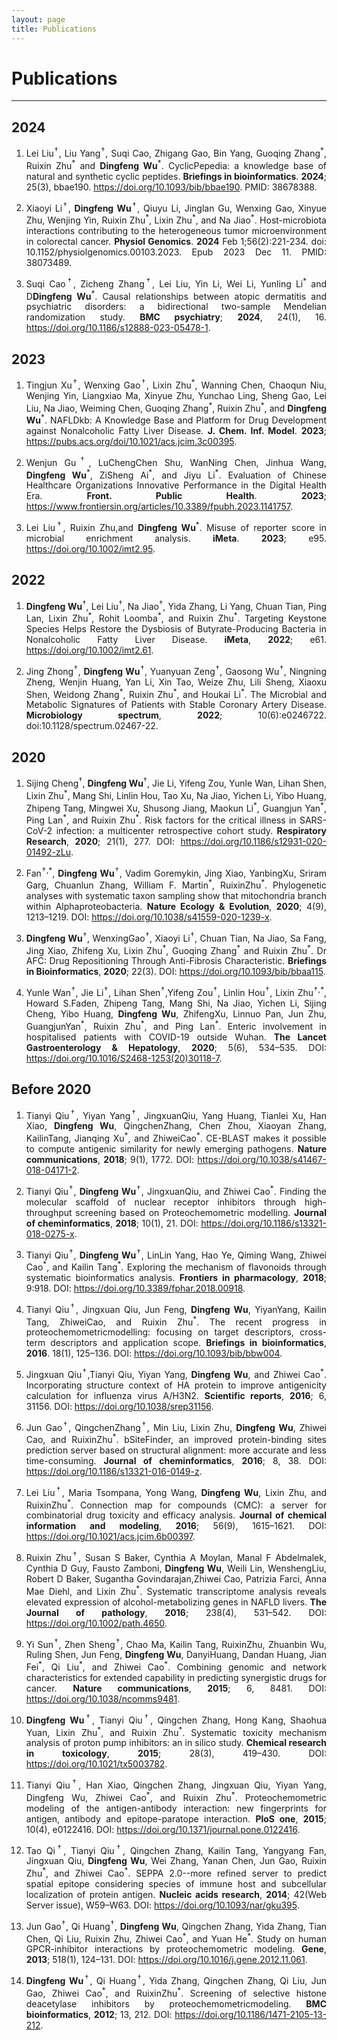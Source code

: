 ```yaml
---
layout: page
title: Publications
---
```

<style>
p {
    text-align: justify;
}
</style>

<div class="container-lg">
    <div class="row">
        <div class="col-lg-12">
            <h1>Publications</h1>
            <hr/>
        </div>
    </div>
</div>

## 2024

1. Lei Liu<sup>†</sup>, Liu Yang<sup>†</sup>, Suqi Cao, Zhigang Gao, Bin Yang, Guoqing Zhang<sup>\*</sup>, Ruixin Zhu<sup>\*</sup> and **Dingfeng Wu**<sup>\*</sup>. CyclicPepedia: a knowledge base of natural and synthetic cyclic peptides. **Briefings in bioinformatics**. **2024**; 25(3), bbae190. https://doi.org/10.1093/bib/bbae190. PMID: 38678388.

1. Xiaoyi Li<sup>†</sup>, **Dingfeng Wu**<sup>†</sup>, Qiuyu Li, Jinglan Gu, Wenxing Gao, Xinyue Zhu, Wenjing Yin, Ruixin Zhu<sup>\*</sup>, Lixin Zhu<sup>\*</sup>, and Na Jiao<sup>\*</sup>. Host-microbiota interactions contributing to the heterogeneous tumor microenvironment in colorectal cancer. **Physiol Genomics**. **2024** Feb 1;56(2):221-234. doi: 10.1152/physiolgenomics.00103.2023. Epub 2023 Dec 11. PMID: 38073489.

1. Suqi Cao<sup>†</sup>, Zicheng Zhang<sup>†</sup>, Lei Liu, Yin Li, Wei Li, Yunling Li<sup>\*</sup> and D**Dingfeng Wu**<sup>\*</sup>. Causal relationships between atopic dermatitis and psychiatric disorders: a bidirectional two-sample Mendelian randomization study. **BMC psychiatry**; **2024**, 24(1), 16. https://doi.org/10.1186/s12888-023-05478-1.

## 2023

1. Tingjun Xu<sup>†</sup>, Wenxing Gao<sup>†</sup>, Lixin Zhu<sup>\*</sup>, Wanning Chen, Chaoqun Niu, Wenjing Yin, Liangxiao Ma, Xinyue Zhu, Yunchao Ling, Sheng Gao, Lei Liu, Na Jiao, Weiming Chen, Guoqing Zhang<sup>\*</sup>, Ruixin Zhu<sup>\*</sup>, and **Dingfeng Wu**<sup>\*</sup>. NAFLDkb: A Knowledge Base and Platform for Drug Development against Nonalcoholic Fatty Liver Disease. **J. Chem. Inf. Model**. **2023**; https://pubs.acs.org/doi/10.1021/acs.jcim.3c00395.

1. Wenjun Gu<sup>†</sup>, LuChengChen Shu, WanNing Chen, Jinhua Wang, **Dingfeng Wu**<sup>\*</sup>, ZiSheng Ai<sup>\*</sup>, and Jiyu Li<sup>\*</sup>. Evaluation of Chinese Healthcare Organizations Innovative Performance in the Digital Health Era. **Front. Public Health**. **2023**; https://www.frontiersin.org/articles/10.3389/fpubh.2023.1141757.

1. Lei Liu<sup>†</sup>, Ruixin Zhu,and **Dingfeng Wu**<sup>\*</sup>. Misuse of reporter score in microbial enrichment analysis. **iMeta**. **2023**; e95. https://doi.org/10.1002/imt2.95.


## 2022

1. **Dingfeng Wu**<sup>†</sup>, Lei Liu<sup>†</sup>, Na Jiao<sup>†</sup>, Yida Zhang, Li Yang, Chuan Tian, Ping Lan, Lixin Zhu<sup>\*</sup>, Rohit Loomba<sup>\*</sup>, and Ruixin Zhu<sup>\*</sup>. Targeting Keystone Species Helps Restore the Dysbiosis of Butyrate-Producing Bacteria in Nonalcoholic Fatty Liver Disease. **iMeta**, **2022**; e61. https://doi.org/10.1002/imt2.61.

1.  Jing Zhong<sup>†</sup>, **Dingfeng Wu**<sup>†</sup>, Yuanyuan Zeng<sup>†</sup>, Gaosong Wu<sup>†</sup>, Ningning Zheng, Wenjin Huang, Yan Li, Xin Tao, Weize Zhu, Lili Sheng, Xiaoxu Shen, Weidong Zhang<sup>\*</sup>, Ruixin Zhu<sup>\*</sup>, and Houkai Li<sup>\*</sup>. The Microbial and Metabolic Signatures of Patients with Stable Coronary Artery Disease. **Microbiology spectrum**, **2022**; 10(6):e0246722. doi:10.1128/spectrum.02467-22.


## 2020

1. Sijing Cheng<sup>†</sup>, **Dingfeng Wu**<sup>†</sup>, Jie Li, Yifeng Zou, Yunle Wan, Lihan Shen, Lixin Zhu<sup>\*</sup>, Mang Shi, Linlin Hou, Tao Xu, Na Jiao, Yichen Li, Yibo Huang, Zhipeng Tang, Mingwei Xu, Shusong Jiang, Maokun Li<sup>\*</sup>, Guangjun Yan<sup>\*</sup>, Ping Lan<sup>\*</sup>, and Ruixin Zhu<sup>\*</sup>. Risk factors for the critical illness in SARS-CoV-2 infection: a multicenter retrospective cohort study. **Respiratory Research**, **2020**; 21(1), 277. DOI: https://doi.org/10.1186/s12931-020-01492-zLu.

1. Fan<sup>†,\*</sup>, **Dingfeng Wu**<sup>†</sup>, Vadim Goremykin, Jing Xiao, YanbingXu, Sriram Garg, Chuanlun Zhang, William F. Martin<sup>\*</sup>, RuixinZhu<sup>\*</sup>. Phylogenetic analyses with systematic taxon sampling show that mitochondria branch within Alphaproteobacteria. **Nature Ecology & Evolution**, **2020**; 4(9), 1213–1219. DOI: https://doi.org/10.1038/s41559-020-1239-x.  

1. **Dingfeng Wu**<sup>†</sup>, WenxingGao<sup>†</sup>, Xiaoyi Li<sup>†</sup>, Chuan Tian, Na Jiao, Sa Fang, Jing Xiao, Zhifeng Xu, Lixin Zhu<sup>\*</sup>, Guoqing Zhang<sup>\*</sup> and Ruixin Zhu<sup>\*</sup>. Dr AFC: Drug Repositioning Through Anti-Fibrosis Characteristic. **Briefings in Bioinformatics**, **2020**; 22(3). DOI: https://doi.org/10.1093/bib/bbaa115.

1. Yunle Wan<sup>†</sup>, Jie Li<sup>†</sup>, Lihan Shen<sup>†</sup>,Yifeng Zou<sup>†</sup>, Linlin Hou<sup>†</sup>, Lixin Zhu<sup>†,\*</sup>, Howard S.Faden, Zhipeng Tang, Mang Shi, Na Jiao, Yichen Li, Sijing Cheng, Yibo Huang, **Dingfeng Wu**, ZhifengXu, Linnuo Pan, Jun Zhu, GuangjunYan<sup>\*</sup>, Ruixin Zhu<sup>\*</sup>, and Ping Lan<sup>\*</sup>. Enteric involvement in hospitalised patients with COVID-19 outside Wuhan. **The Lancet Gastroenterology & Hepatology**, **2020**; 5(6), 534–535. DOI: https://doi.org/10.1016/S2468-1253(20)30118-7.


## Before 2020

1. Tianyi Qiu<sup>†</sup>, Yiyan Yang<sup>†</sup>, JingxuanQiu, Yang Huang, Tianlei Xu, Han Xiao, **Dingfeng Wu**, QingchenZhang, Chen Zhou, Xiaoyan Zhang, KailinTang, Jianqing Xu<sup>\*</sup>, and ZhiweiCao<sup>\*</sup>. CE-BLAST makes it possible to compute antigenic similarity for newly emerging pathogens. **Nature communications**, **2018**; 9(1), 1772. DOI: https://doi.org/10.1038/s41467-018-04171-2.

1. Tianyi Qiu<sup>†</sup>, **Dingfeng Wu**<sup>†</sup>, JingxuanQiu, and Zhiwei Cao<sup>\*</sup>. Finding the molecular scaffold of nuclear receptor inhibitors through high-throughput screening based on Proteochemometric modelling. **Journal of cheminformatics**, **2018**; 10(1), 21. DOI: https://doi.org/10.1186/s13321-018-0275-x.

1. Tianyi Qiu<sup>†</sup>, **Dingfeng Wu**<sup>†</sup>, LinLin Yang, Hao Ye, Qiming Wang, Zhiwei Cao<sup>\*</sup>, and Kailin Tang<sup>\*</sup>. Exploring the mechanism of flavonoids through systematic bioinformatics analysis. **Frontiers in pharmacology**, **2018**; 9:918. DOI: https://doi.org/10.3389/fphar.2018.00918.

1. Tianyi Qiu<sup>†</sup>, Jingxuan Qiu, Jun Feng, **Dingfeng Wu**, YiyanYang, Kailin Tang, ZhiweiCao, and Ruixin Zhu<sup>\*</sup>. The recent progress in proteochemometricmodelling: focusing on target descriptors, cross-term descriptors and application scope. **Briefings in bioinformatics**, **2016**. 18(1), 125–136. DOI: https://doi.org/10.1093/bib/bbw004.

1. Jingxuan Qiu<sup>†</sup>,Tianyi Qiu, Yiyan Yang, **Dingfeng Wu**, and Zhiwei Cao<sup>\*</sup>. Incorporating structure context of HA protein to improve antigenicity calculation for influenza virus A/H3N2. **Scientific reports**, **2016**; 6, 31156. DOI: https://doi.org/10.1038/srep31156.

1. Jun Gao<sup>†</sup>, QingchenZhang<sup>†</sup>, Min Liu, Lixin Zhu, **Dingfeng Wu**, Zhiwei Cao, and RuixinZhu<sup>\*</sup>. bSiteFinder, an improved protein-binding sites prediction server based on structural alignment: more accurate and less time-consuming. **Journal of cheminformatics**, **2016**; 8, 38. DOI: https://doi.org/10.1186/s13321-016-0149-z.

1. Lei Liu<sup>†</sup>, Maria Tsompana, Yong Wang, **Dingfeng Wu**, Lixin Zhu, and RuixinZhu<sup>\*</sup>. Connection map for compounds (CMC): a server for combinatorial drug toxicity and efficacy analysis. **Journal of chemical information and modeling**, **2016**; 56(9), 1615–1621. DOI: https://doi.org/10.1021/acs.jcim.6b00397.

1. Ruixin Zhu<sup>†</sup>, Susan S Baker, Cynthia A Moylan, Manal F Abdelmalek, Cynthia D Guy, Fausto Zamboni, **Dingfeng Wu**, Weili Lin, WenshengLiu, Robert D Baker, Sugantha Govindarajan,Zhiwei Cao, Patrizia Farci, Anna Mae Diehl, and Lixin Zhu<sup>\*</sup>. Systematic transcriptome analysis reveals elevated expression of alcohol-metabolizing genes in NAFLD livers. **The Journal of pathology**, **2016**; 238(4), 531–542. DOI: https://doi.org/10.1002/path.4650.

1. Yi Sun<sup>†</sup>, Zhen Sheng<sup>†</sup>, Chao Ma, Kailin Tang, RuixinZhu, Zhuanbin Wu, Ruling Shen, Jun Feng, **Dingfeng Wu**, DanyiHuang, Dandan Huang, Jian Fei<sup>\*</sup>, Qi Liu<sup>\*</sup>, and Zhiwei Cao<sup>\*</sup>. Combining genomic and network characteristics for extended capability in predicting synergistic drugs for cancer. **Nature communications**, **2015**; 6, 8481. DOI: https://doi.org/10.1038/ncomms9481.

1. **Dingfeng Wu**<sup>†</sup>, Tianyi Qiu<sup>†</sup>, Qingchen Zhang, Hong Kang, Shaohua Yuan, Lixin Zhu<sup>\*</sup>, and Ruixin Zhu<sup>\*</sup>. Systematic toxicity mechanism analysis of proton pump inhibitors: an in silico study. **Chemical research in toxicology**, **2015**; 28(3), 419–430. DOI: https://doi.org/10.1021/tx5003782.

1. Tianyi Qiu<sup>†</sup>, Han Xiao, Qingchen Zhang, Jingxuan Qiu, Yiyan Yang, Dingfeng Wu, Zhiwei Cao<sup>\*</sup>, and Ruixin Zhu<sup>\*</sup>. Proteochemometric modeling of the antigen-antibody interaction: new fingerprints for antigen, antibody and epitope-paratope interaction. **PloS one**, **2015**; 10(4), e0122416. DOI: https://doi.org/10.1371/journal.pone.0122416.

1. Tao Qi<sup>†</sup>, Tianyi Qiu<sup>†</sup>, Qingchen Zhang, Kailin Tang, Yangyang Fan, Jingxuan Qiu, **Dingfeng Wu**, Wei Zhang, Yanan Chen, Jun Gao, Ruixin Zhu<sup>\*</sup>, and Zhiwei Cao<sup>\*</sup>. SEPPA 2.0--more refined server to predict spatial epitope considering species of immune host and subcellular localization of protein antigen. **Nucleic acids research**, **2014**; 42(Web Server issue), W59–W63. DOI: https://doi.org/10.1093/nar/gku395.

1. Jun Gao<sup>†</sup>, Qi Huang<sup>†</sup>, **Dingfeng Wu**, Qingchen Zhang, Yida Zhang, Tian Chen, Qi Liu, Ruixin Zhu, Zhiwei Cao<sup>\*</sup>, and Yuan He<sup>\*</sup>. Study on human GPCR-inhibitor interactions by proteochemometric modeling. **Gene**, **2013**; 518(1), 124–131. DOI: https://doi.org/10.1016/j.gene.2012.11.061.

1. **Dingfeng Wu**<sup>†</sup>, Qi Huang<sup>†</sup>, Yida Zhang, Qingchen Zhang, Qi Liu, Jun Gao, Zhiwei Cao<sup>\*</sup>, and RuixinZhu<sup>\*</sup>. Screening of selective histone deacetylase inhibitors by proteochemometricmodeling. **BMC bioinformatics**, **2012**; 13, 212. DOI: https://doi.org/10.1186/1471-2105-13-212.

